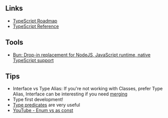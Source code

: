 ## Links

- [TypeScript Roadmap](https://roadmap.sh/typescript)
- [TypeScript Reference](https://www.typescriptlang.org/docs/handbook/utility-types.html)

## Tools

- [Bun: Drop-in replacement for NodeJS, JavaScript runtime, native TypeScript support](https://bun.sh/)

## Tips

- Interface vs Type Alias: If you're not working with Classes, prefer Type Alias, Interface can be interesting if you need [merging](https://www.typescriptlang.org/docs/handbook/declaration-merging.html)
- Type first development!
- [Type predicates](https://www.typescriptlang.org/docs/handbook/2/narrowing.html#using-type-predicates) are very useful
- [YouTube - Enum vs as const](https://www.youtube.com/watch?v=Anu8vHXsavo)
